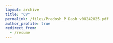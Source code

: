 ```yaml
---
layout: archive
title: "CV"
permalink: /files/Pradosh_P_Dash_v08242025.pdf
author_profile: true
redirect_from:
  - /resume
---
```



